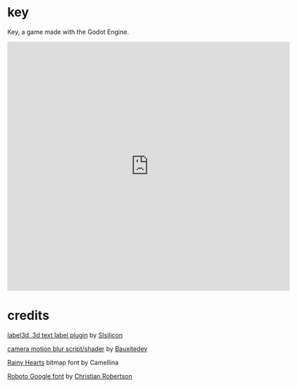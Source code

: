 # key
Key, a game made with the Godot Engine.


<iframe src="https://player.vimeo.com/video/652905997?h=07c69e3869" width="640" height="564" frameborder="0" allow="autoplay; fullscreen" allowfullscreen></iframe>


# credits
[label3d, 3d text label plugin](https://github.com/SIsilicon/Godot-3D-text-plugin) by [SIsilicon](https://github.com/SIsilicon)

[camera motion blur script/shader](https://github.com/Bauxitedev/godot-motion-blur) by [Bauxitedev](https://github.com/Bauxitedev)

[Rainy Hearts](https://www.dafont.com/rainyhearts.font) bitmap font by Camellina

[Roboto Google font](https://fonts.google.com/specimen/Roboto) by [Christian Robertson](https://fonts.google.com/?query=Christian+Robertson)
